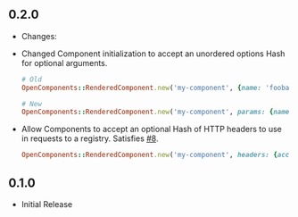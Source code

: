 ## 0.2.0
 * Changes:
  * Changed Component initialization to accept an unordered options Hash for
    optional arguments.
    
    ```ruby
    # Old
    OpenComponents::RenderedComponent.new('my-component', {name: 'foobar'})
    
    # New
    OpenComponents::RenderedComponent.new('my-component', params: {name: 'foobar'})
    ```
  * Allow Components to accept an optional Hash of HTTP headers to use in
    requests to a registry. Satisfies
    [#8](https://github.com/opentable/ruby-oc/issues/8).
    
    ```ruby
    OpenComponents::RenderedComponent.new('my-component', headers: {accept_language: 'emoji'})
    ```

## 0.1.0
 * Initial Release
